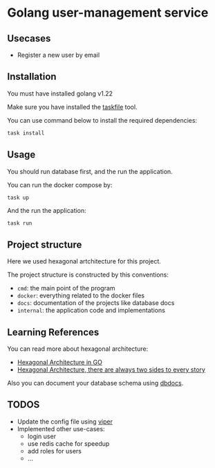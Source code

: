 # Golang user-management service

## Usecases

- Register a new user by email

## Installation

You must have installed golang v1.22

Make sure you have installed the [taskfile](https://taskfile.dev/installation/) tool.

You can use command below to install the required dependencies:

```bash
task install
```

## Usage

You should run database first, and the run the application.

You can run the docker compose by:

```bash
task up
```

And the run the application:

```
task run
```

## Project structure

Here we used hexagonal artchitecture for this project.

The project structure is constructed by this conventions:

- `cmd`: the main point of the program
- `docker`: everything related to the docker files
- `docs`: documentation of the projects like database docs
- `internal`: the application code and implementations

## Learning References

You can read more about hexagonal architecture:

- [Hexagonal Architecture in GO](https://medium.com/@matiasvarela/hexagonal-architecture-in-go-cfd4e436faa3)
- [Hexagonal Architecture, there are always two sides to every story](https://medium.com/ssense-tech/hexagonal-architecture-there-are-always-two-sides-to-every-story-bc0780ed7d9c)

Also you can document your database schema using [dbdocs](https://dbdocs.io/).

## TODOS

- Update the config file using [viper](https://github.com/spf13/viper)
- Implemented other use-cases:
  - login user
  - use redis cache for speedup
  - add roles for users
  - ...
